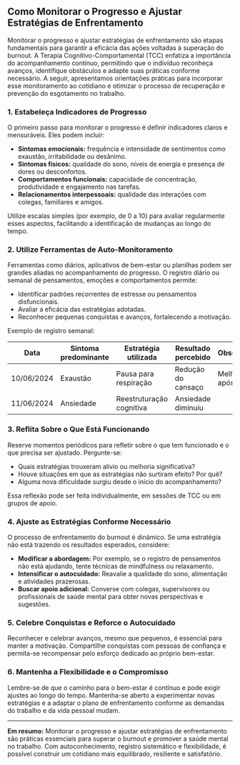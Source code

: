 
## Como Monitorar o Progresso e Ajustar Estratégias de Enfrentamento

Monitorar o progresso e ajustar estratégias de enfrentamento são etapas fundamentais para garantir a eficácia das ações voltadas à superação do burnout. A Terapia Cognitivo-Comportamental (TCC) enfatiza a importância do acompanhamento contínuo, permitindo que o indivíduo reconheça avanços, identifique obstáculos e adapte suas práticas conforme necessário. A seguir, apresentamos orientações práticas para incorporar esse monitoramento ao cotidiano e otimizar o processo de recuperação e prevenção do esgotamento no trabalho.

### 1. Estabeleça Indicadores de Progresso

O primeiro passo para monitorar o progresso é definir indicadores claros e mensuráveis. Eles podem incluir:

- **Sintomas emocionais:** frequência e intensidade de sentimentos como exaustão, irritabilidade ou desânimo.
- **Sintomas físicos:** qualidade do sono, níveis de energia e presença de dores ou desconfortos.
- **Comportamentos funcionais:** capacidade de concentração, produtividade e engajamento nas tarefas.
- **Relacionamentos interpessoais:** qualidade das interações com colegas, familiares e amigos.

Utilize escalas simples (por exemplo, de 0 a 10) para avaliar regularmente esses aspectos, facilitando a identificação de mudanças ao longo do tempo.

### 2. Utilize Ferramentas de Auto-Monitoramento

Ferramentas como diários, aplicativos de bem-estar ou planilhas podem ser grandes aliadas no acompanhamento do progresso. O registro diário ou semanal de pensamentos, emoções e comportamentos permite:

- Identificar padrões recorrentes de estresse ou pensamentos disfuncionais.
- Avaliar a eficácia das estratégias adotadas.
- Reconhecer pequenas conquistas e avanços, fortalecendo a motivação.

Exemplo de registro semanal:

| Data       | Sintoma predominante | Estratégia utilizada      | Resultado percebido | Observações           |
|------------|---------------------|--------------------------|---------------------|-----------------------|
| 10/06/2024 | Exaustão            | Pausa para respiração    | Redução do cansaço  | Melhor foco após pausa|
| 11/06/2024 | Ansiedade           | Reestruturação cognitiva | Ansiedade diminuiu  |                      |

### 3. Reflita Sobre o Que Está Funcionando

Reserve momentos periódicos para refletir sobre o que tem funcionado e o que precisa ser ajustado. Pergunte-se:

- Quais estratégias trouxeram alívio ou melhoria significativa?
- Houve situações em que as estratégias não surtiram efeito? Por quê?
- Alguma nova dificuldade surgiu desde o início do acompanhamento?

Essa reflexão pode ser feita individualmente, em sessões de TCC ou em grupos de apoio.

### 4. Ajuste as Estratégias Conforme Necessário

O processo de enfrentamento do burnout é dinâmico. Se uma estratégia não está trazendo os resultados esperados, considere:

- **Modificar a abordagem:** Por exemplo, se o registro de pensamentos não está ajudando, tente técnicas de mindfulness ou relaxamento.
- **Intensificar o autocuidado:** Reavalie a qualidade do sono, alimentação e atividades prazerosas.
- **Buscar apoio adicional:** Converse com colegas, supervisores ou profissionais de saúde mental para obter novas perspectivas e sugestões.

### 5. Celebre Conquistas e Reforce o Autocuidado

Reconhecer e celebrar avanços, mesmo que pequenos, é essencial para manter a motivação. Compartilhe conquistas com pessoas de confiança e permita-se recompensar pelo esforço dedicado ao próprio bem-estar.

### 6. Mantenha a Flexibilidade e o Compromisso

Lembre-se de que o caminho para o bem-estar é contínuo e pode exigir ajustes ao longo do tempo. Mantenha-se aberto a experimentar novas estratégias e a adaptar o plano de enfrentamento conforme as demandas do trabalho e da vida pessoal mudam.

---

**Em resumo:** Monitorar o progresso e ajustar estratégias de enfrentamento são práticas essenciais para superar o burnout e promover a saúde mental no trabalho. Com autoconhecimento, registro sistemático e flexibilidade, é possível construir um cotidiano mais equilibrado, resiliente e satisfatório.
```
